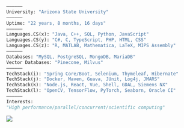 ```python
——————
University: "Arizona State University"
——————
Uptime: "22 years, 8 months, 16 days"
——————
Languages.CS(x): "Java, C++, SQL, Python, JavaScript"
Languages.CS(y): "C#, C, TypeScript, PHP, HTML, CSS"
Languages.CS(z): "R, MATLAB, Mathematica, LaTeX, MIPS Assembly"
——————
Databases: "MySQL, PostgreSQL, MongoDB, MariaDB"
Vector Databases: "Pinecone, Milvus"
——————
TechStack(i): "Spring Core/Boot, Selenium, Thymeleaf, Hibernate"
TechStack(j): "Docker, Maven, Guava, JUnit, Log4j, JMARS"
TechStack(k): "Node.js, React, Vue, Shell, GDAL, Siemens NX"
TechStack(l): "OpenCV, TensorFlow, PyTorch, Seaborn, Oracle CI"
——————
Interests:
"High performance/parallel/concurrent/scientific computing"       
```

<p align=left>
<img align='left' src='https://github-readme-stats-git-masterrstaa-rickstaa.vercel.app/api/top-langs/?username=morkev&layout=compact&theme=ayu-mirage&hide_border=true&langs_count=16' />
</p>

<!--
///////////////////////////////////////////////////////////////////////////////////////
Best programming language themes from Readme Stats API:
radical, dark, ayu-mirage, nord, blue-green, vue-dark, prussian, gruvbox, 
gruvbox_light, onedark, darcula, gotham, calm, material-palenight, slateorange
///////////////////////////////////////////////////////////////////////////////////////
-->
